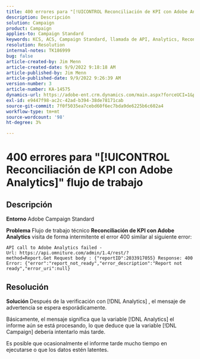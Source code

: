 ```yaml
---
title: 400 errores para "[!UICONTROL Reconciliación de KPI con Adobe Analytics]" flujo de trabajo
description: Descripción
solution: Campaign
product: Campaign
applies-to: Campaign Standard
keywords: KCS, ACS, Campaign Standard, llamada de API, Analytics, Reconciliación de KPI con Adobe Analytics, error 400
resolution: Resolution
internal-notes: TK186999
bug: false
article-created-by: Jim Menn
article-created-date: 9/9/2022 9:18:18 AM
article-published-by: Jim Menn
article-published-date: 9/9/2022 9:26:39 AM
version-number: 3
article-number: KA-14575
dynamics-url: https://adobe-ent.crm.dynamics.com/main.aspx?forceUCI=1&pagetype=entityrecord&etn=knowledgearticle&id=90e43d53-2030-ed11-9db1-0022480866ad
exl-id: e9447f98-ac2c-42ad-b394-38de78171cab
source-git-commit: 7f0f5035ea7cebd60f6ec7bda9de6225b6c602a4
workflow-type: tm+mt
source-wordcount: '98'
ht-degree: 3%

---
```


# 400 errores para &quot;[!UICONTROL Reconciliación de KPI con Adobe Analytics]&quot; flujo de trabajo

## Descripción


<b>Entorno</b>
Adobe Campaign Standard

<b>Problema</b>
Flujo de trabajo técnico <b>Reconciliación de KPI con Adobe Analytics</b> visita de forma intermitente el error 400 similar al siguiente error:

```
API call to Adobe Analytics failed - Url: https://api.omniture.com/admin/1.4/rest/?method=Report.Get Request body : {"reportID":2033917055} Response: 400 Error: {"error":"report_not_ready","error_description":"Report not ready","error_uri":null}
```

## Resolución


<b>Solución</b>
Después de la verificación con [!DNL Analytics] , el mensaje de advertencia se espera esporádicamente.

Básicamente, el mensaje significa que la variable [!DNL Analytics] el informe aún se está procesando, lo que deduce que la variable [!DNL Campaign] debería intentarlo más tarde.

Es posible que ocasionalmente el informe tarde mucho tiempo en ejecutarse o que los datos estén latentes.

